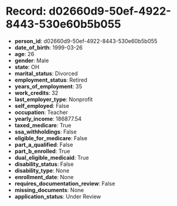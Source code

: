 # Record: d02660d9-50ef-4922-8443-530e60b5b055

- **person_id**: d02660d9-50ef-4922-8443-530e60b5b055
- **date_of_birth**: 1999-03-26
- **age**: 26
- **gender**: Male
- **state**: OH
- **marital_status**: Divorced
- **employment_status**: Retired
- **years_of_employment**: 35
- **work_credits**: 32
- **last_employer_type**: Nonprofit
- **self_employed**: False
- **occupation**: Teacher
- **yearly_income**: 186877.54
- **taxed_medicare**: True
- **ssa_withholdings**: False
- **eligible_for_medicare**: False
- **part_a_qualified**: False
- **part_b_enrolled**: True
- **dual_eligible_medicaid**: True
- **disability_status**: False
- **disability_type**: None
- **enrollment_date**: None
- **requires_documentation_review**: False
- **missing_documents**: None
- **application_status**: Under Review